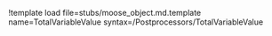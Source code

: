 !template load file=stubs/moose_object.md.template name=TotalVariableValue syntax=/Postprocessors/TotalVariableValue